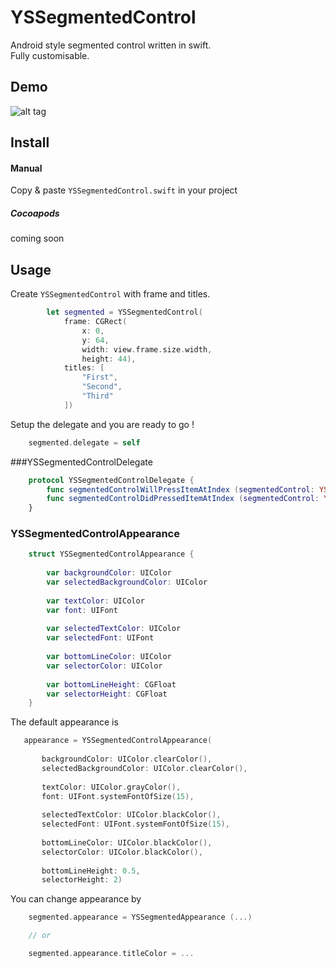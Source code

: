 YSSegmentedControl
==================

Android style segmented control written in swift.  
Fully customisable.  

Demo
----

![alt tag]()

Install
-------

#### Manual

Copy & paste `YSSegmentedControl.swift` in your project

##### Cocoapods

coming soon

Usage
-----

Create `YSSegmentedControl` with frame and titles.

``` swift
        let segmented = YSSegmentedControl(
            frame: CGRect(
                x: 0,
                y: 64,
                width: view.frame.size.width,
                height: 44),
            titles: [
                "First",
                "Second",
                "Third"
            ])
```

Setup the delegate and you are ready to go !

``` swift
	segmented.delegate = self
```

###YSSegmentedControlDelegate

``` swift
	protocol YSSegmentedControlDelegate {
	    func segmentedControlWillPressItemAtIndex (segmentedControl: YSSegmentedControl, index: Int)
	    func segmentedControlDidPressedItemAtIndex (segmentedControl: YSSegmentedControl, index: Int)
	}
```

### YSSegmentedControlAppearance

``` swift
	struct YSSegmentedControlAppearance {
	    
	    var backgroundColor: UIColor
	    var selectedBackgroundColor: UIColor
	    
	    var textColor: UIColor
	    var font: UIFont
	    
	    var selectedTextColor: UIColor
	    var selectedFont: UIFont
	    
	    var bottomLineColor: UIColor
	    var selectorColor: UIColor
	    
	    var bottomLineHeight: CGFloat
	    var selectorHeight: CGFloat
	}
```

The default appearance is

``` swift
   appearance = YSSegmentedControlAppearance(
       
       backgroundColor: UIColor.clearColor(),
       selectedBackgroundColor: UIColor.clearColor(),
       
       textColor: UIColor.grayColor(),
       font: UIFont.systemFontOfSize(15),
       
       selectedTextColor: UIColor.blackColor(),
       selectedFont: UIFont.systemFontOfSize(15),
       
       bottomLineColor: UIColor.blackColor(),
       selectorColor: UIColor.blackColor(),
       
       bottomLineHeight: 0.5,
       selectorHeight: 2)
```

You can change appearance by

``` swift
	segmented.appearance = YSSegmentedAppearance (...)

	// or

	segmented.appearance.titleColor = ...
```